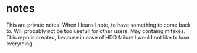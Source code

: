 # notes
This are private notes. When I learn I note, to have something to come back to. Will probably not be too usefull for other users. May containg mitakes.
This repo is created, because in case of HDD failure I would not like to lose everything.
